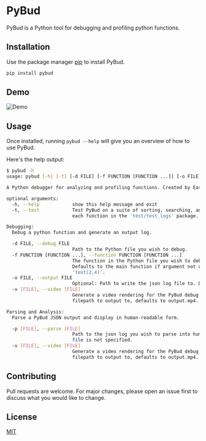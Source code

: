 # PyBud

PyBud is a Python tool for debugging and profiling python functions.

## Installation

Use the package manager [pip](https://pip.pypa.io/en/stable/) to install PyBud.

```bash
pip install pybud
```

## Demo

![Demo](recordings\demo.gif)

## Usage

Once installed, running `pybud --help` will give you an overview of how to use PyBud.

Here's the help output:

```bash
$ pybud -h
usage: pybud [-h] [-t] [-d FILE] [-f FUNCTION [FUNCTION ...]] [-o FILE] [-v [FILE]] [-p [FILE]]

A Python debugger for analyzing and profiling functions. Created by Eastan Giebler.

optional arguments:
  -h, --help            show this help message and exit
  -t, --test            Test PyBud on a suite of sorting, searching, and similar algorithms. Outputs a PyBud JSON for
                        each function in the 'test/test_logs' package.

Debugging:
  Debug a python function and generate an output log.

  -d FILE, --debug FILE
                        Path to the Python file you wish to debug.
  -f FUNCTION [FUNCTION ...], --function FUNCTION [FUNCTION ...]
                        The function in the Python file you wish to debug, along with the arguments you wish to pass.
                        Defaults to the main function if argument not used. EXAMPLE: '--function test 2 4' will call
                        'test(2,4)'.
  -o FILE, --output FILE
                        Optional: Path to write the json log file to. Defaults to output.pybud if argument not used.
  -v [FILE], --video [FILE]
                        Generate a video rendering for the PyBud debug steps of the program flow. Optional: provide a
                        filepath to output to, defaults to output.mp4.

Parsing and Analysis:
  Parse a PyBud JSON output and display in human-readable form.

  -p [FILE], --parse [FILE]
                        Path to the json log you wish to parse into human-readable form. Defaults to output.pybud if a
                        file is not specified.
  -v [FILE], --video [FILE]
                        Generate a video rendering for the PyBud debug steps of the program flow. Optional: provide a
                        filepath to output to, defaults to output.mp4.
```

## Contributing
Pull requests are welcome. For major changes, please open an issue first to discuss what you would like to change.

## License
[MIT](https://choosealicense.com/licenses/mit/)